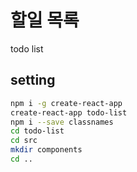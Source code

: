 # 할일 목록 
todo list 

## setting 
```bash 
npm i -g create-react-app 
create-react-app todo-list
npm i --save classnames
cd todo-list
cd src 
mkdir components
cd ..
```